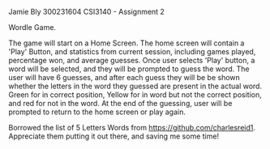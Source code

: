 Jamie Bly
300231604
CSI3140 - Assignment 2

Wordle Game.

The game will start on a Home Screen. The home screen will contain a 'Play' Button, and statistics from current session, including games played, percentage won, and average guesses.
Once user selects 'Play' button, a word will be selected, and they will be prompted to guess the word. The user will have 6 guesses, and after each guess they will be be shown whether the letters in the word they guessed are present in the actual word. Green for in correct position, Yellow for in word but not the correct position, and red for not in the word.
At the end of the guessing, user will be prompted to return to the home screen or play again.

Borrowed the list of 5 Letters Words from https://github.com/charlesreid1. Appreciate them putting it out there, and saving me some time!